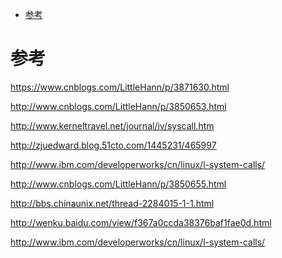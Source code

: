 
<!-- @import "[TOC]" {cmd="toc" depthFrom=1 depthTo=6 orderedList=false} -->

<!-- code_chunk_output -->

- [参考](#参考)

<!-- /code_chunk_output -->

# 参考

https://www.cnblogs.com/LittleHann/p/3871630.html

http://www.cnblogs.com/LittleHann/p/3850653.html

http://www.kerneltravel.net/journal/iv/syscall.htm

http://zjuedward.blog.51cto.com/1445231/465997

http://www.ibm.com/developerworks/cn/linux/l-system-calls/

http://www.cnblogs.com/LittleHann/p/3850655.html

http://bbs.chinaunix.net/thread-2284015-1-1.html

http://wenku.baidu.com/view/f367a0ccda38376baf1fae0d.html

http://www.ibm.com/developerworks/cn/linux/l-system-calls/